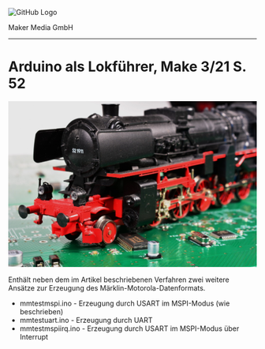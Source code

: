 ![GitHub Logo](http://www.heise.de/make/icons/make_logo.png)

Maker Media GmbH

***

# Arduino als Lokführer, Make 3/21 S. 52

![Picture](https://github.com/MakeMagazinDE/MaerklinArduino/blob/main/maerklin.JPG)

Enthält neben dem im Artikel beschriebenen Verfahren zwei weitere Ansätze zur Erzeugung des Märklin-Motorola-Datenformats.

* mmtestmspi.ino - Erzeugung durch USART im MSPI-Modus (wie beschrieben)
* mmtestuart.ino - Erzeugung durch UART
* mmtestmspiirq.ino - Erzeugung durch USART im MSPI-Modus über Interrupt
